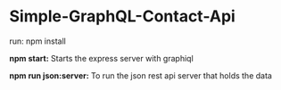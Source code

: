 # Simple-GraphQL-Contact-Api

run: npm install

**npm start:** Starts the express server with graphiql

**npm run json:server:** To run the json rest api server that holds the data
